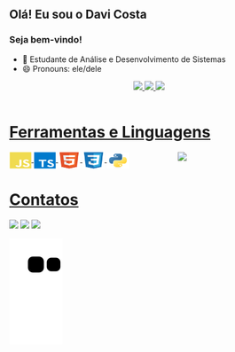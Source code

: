 ## Olá! Eu sou o Davi Costa
### Seja bem-vindo!

- 🌱 Estudante de Análise e Desenvolvimento de Sistemas
- 😄 Pronouns: ele/dele



<div align="center">
  <a href="https://github.com/davimcostaa">
  <img height="180em" src="https://github-readme-stats.vercel.app/api?username=davimcostaa&show_icons=true&theme=tokyonight&include_all_commits=true&count_private=true"/>
  <img height="180em" src="https://github-readme-stats.vercel.app/api/top-langs/?username=davimcostaa&layout=compact&langs_count=7&theme=tokyonight"/>
  <img height="150em" src="https://github-readme-streak-stats.herokuapp.com/?user=davimcostaa&theme=tokyonight&hide_border=false"/>
</div>
<div style="display: inline_block"><br>
  
  # Ferramentas e Linguagens
  <img align="right" width="200" src="https://i2.wp.com/allhtaccess.info/wp-content/uploads/2018/03/programming.gif?fit=1281%2C716&ssl=1" />
  <img align="center" alt="Rafa-Js" height="30" width="40" src="https://raw.githubusercontent.com/devicons/devicon/master/icons/javascript/javascript-plain.svg">
  <img align="center" alt="Rafa-Ts" height="30" width="40" src="https://raw.githubusercontent.com/devicons/devicon/master/icons/typescript/typescript-plain.svg">
  <img align="center" alt="Rafa-HTML" height="30" width="40" src="https://raw.githubusercontent.com/devicons/devicon/master/icons/html5/html5-original.svg">
  <img align="center" alt="Rafa-CSS" height="30" width="40" src="https://raw.githubusercontent.com/devicons/devicon/master/icons/css3/css3-original.svg">
  <img align="center" alt="Rafa-Python" height="30" width="40" src="https://raw.githubusercontent.com/devicons/devicon/master/icons/python/python-original.svg">
</div>

  ##
  
  # Contatos
  
  <div>
    <a href="https://instagram.com/davimcostaa" target="_blank"><img src="https://img.shields.io/badge/-Instagram-%23E4405F?style=for-the-badge&logo=instagram&logoColor=white" target="_blank"></a>
    <a href="mailto:davim.costa@outlook.com"><img src="https://img.shields.io/badge/Microsoft_Outlook-0078D4?style=for-the-badge&logo=microsoft-outlook&logoColor=white" target="_blank"></a>
    <a href="https://www.linkedin.com/in/davi-marquesc/" target="_blank"><img src="https://img.shields.io/badge/-LinkedIn-%230077B5?style=for-the-badge&logo=linkedin&logoColor=white" target="_blank"></a> 
    
  </div> 

![snake gif](https://github.com/davimcostaa/davimcostaa/blob/output/github-contribution-grid-snake.svg)
